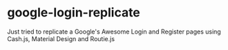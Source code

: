 # google-login-replicate
Just tried to replicate a Google's Awesome Login and Register pages using Cash.js, Material Design and Routie.js
